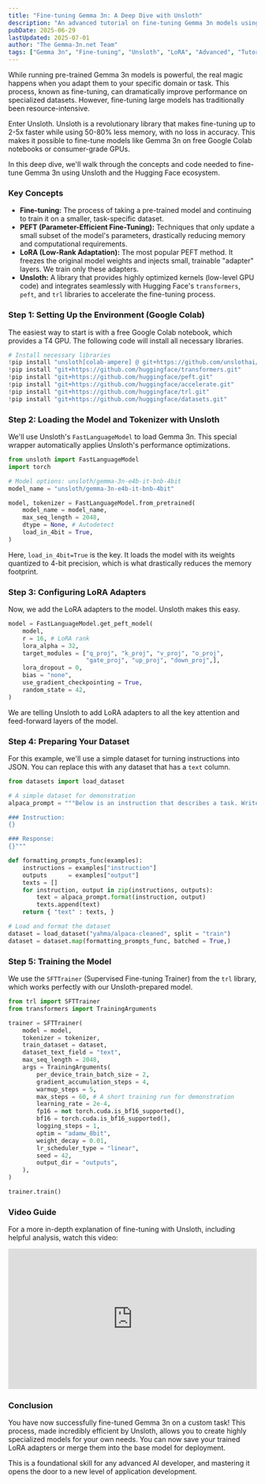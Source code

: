 ```yaml
---
title: "Fine-tuning Gemma 3n: A Deep Dive with Unsloth"
description: "An advanced tutorial on fine-tuning Gemma 3n models using the Unsloth library for maximum performance and memory efficiency. Learn how to adapt Gemma 3n to specific tasks on consumer hardware."
pubDate: 2025-06-29
lastUpdated: 2025-07-01
author: "The Gemma-3n.net Team"
tags: ["Gemma 3n", "Fine-tuning", "Unsloth", "LoRA", "Advanced", "Tutorial"]
---
```


While running pre-trained Gemma 3n models is powerful, the real magic happens when you adapt them to your specific domain or task. This process, known as fine-tuning, can dramatically improve performance on specialized datasets. However, fine-tuning large models has traditionally been resource-intensive.

Enter Unsloth. Unsloth is a revolutionary library that makes fine-tuning up to 2-5x faster while using 50-80% less memory, with no loss in accuracy. This makes it possible to fine-tune models like Gemma 3n on free Google Colab notebooks or consumer-grade GPUs.

In this deep dive, we'll walk through the concepts and code needed to fine-tune Gemma 3n using Unsloth and the Hugging Face ecosystem.

### Key Concepts

*   **Fine-tuning:** The process of taking a pre-trained model and continuing to train it on a smaller, task-specific dataset.
*   **PEFT (Parameter-Efficient Fine-Tuning):** Techniques that only update a small subset of the model's parameters, drastically reducing memory and computational requirements.
*   **LoRA (Low-Rank Adaptation):** The most popular PEFT method. It freezes the original model weights and injects small, trainable "adapter" layers. We train only these adapters.
*   **Unsloth:** A library that provides highly optimized kernels (low-level GPU code) and integrates seamlessly with Hugging Face's `transformers`, `peft`, and `trl` libraries to accelerate the fine-tuning process.

### Step 1: Setting Up the Environment (Google Colab)

The easiest way to start is with a free Google Colab notebook, which provides a T4 GPU. The following code will install all necessary libraries.

```python
# Install necessary libraries
!pip install "unsloth[colab-ampere] @ git+https://github.com/unslothai/unsloth.git"
!pip install "git+https://github.com/huggingface/transformers.git"
!pip install "git+https://github.com/huggingface/peft.git"
!pip install "git+https://github.com/huggingface/accelerate.git"
!pip install "git+https://github.com/huggingface/trl.git"
!pip install "git+https://github.com/huggingface/datasets.git"
```

### Step 2: Loading the Model and Tokenizer with Unsloth

We'll use Unsloth's `FastLanguageModel` to load Gemma 3n. This special wrapper automatically applies Unsloth's performance optimizations.

```python
from unsloth import FastLanguageModel
import torch

# Model options: unsloth/gemma-3n-e4b-it-bnb-4bit
model_name = "unsloth/gemma-3n-e4b-it-bnb-4bit"

model, tokenizer = FastLanguageModel.from_pretrained(
    model_name = model_name,
    max_seq_length = 2048,
    dtype = None, # Autodetect
    load_in_4bit = True,
)
```

Here, `load_in_4bit=True` is the key. It loads the model with its weights quantized to 4-bit precision, which is what drastically reduces the memory footprint.

### Step 3: Configuring LoRA Adapters

Now, we add the LoRA adapters to the model. Unsloth makes this easy.

```python
model = FastLanguageModel.get_peft_model(
    model,
    r = 16, # LoRA rank
    lora_alpha = 32,
    target_modules = ["q_proj", "k_proj", "v_proj", "o_proj",
                      "gate_proj", "up_proj", "down_proj",],
    lora_dropout = 0,
    bias = "none",
    use_gradient_checkpointing = True,
    random_state = 42,
)
```
We are telling Unsloth to add LoRA adapters to all the key attention and feed-forward layers of the model.

### Step 4: Preparing Your Dataset

For this example, we'll use a simple dataset for turning instructions into JSON. You can replace this with any dataset that has a `text` column.

```python
from datasets import load_dataset

# A simple dataset for demonstration
alpaca_prompt = """Below is an instruction that describes a task. Write a response that appropriately completes the request.

### Instruction:
{}

### Response:
{}"""

def formatting_prompts_func(examples):
    instructions = examples["instruction"]
    outputs      = examples["output"]
    texts = []
    for instruction, output in zip(instructions, outputs):
        text = alpaca_prompt.format(instruction, output)
        texts.append(text)
    return { "text" : texts, }

# Load and format the dataset
dataset = load_dataset("yahma/alpaca-cleaned", split = "train")
dataset = dataset.map(formatting_prompts_func, batched = True,)
```

### Step 5: Training the Model

We use the `SFTTrainer` (Supervised Fine-tuning Trainer) from the `trl` library, which works perfectly with our Unsloth-prepared model.

```python
from trl import SFTTrainer
from transformers import TrainingArguments

trainer = SFTTrainer(
    model = model,
    tokenizer = tokenizer,
    train_dataset = dataset,
    dataset_text_field = "text",
    max_seq_length = 2048,
    args = TrainingArguments(
        per_device_train_batch_size = 2,
        gradient_accumulation_steps = 4,
        warmup_steps = 5,
        max_steps = 60, # A short training run for demonstration
        learning_rate = 2e-4,
        fp16 = not torch.cuda.is_bf16_supported(),
        bf16 = torch.cuda.is_bf16_supported(),
        logging_steps = 1,
        optim = "adamw_8bit",
        weight_decay = 0.01,
        lr_scheduler_type = "linear",
        seed = 42,
        output_dir = "outputs",
    ),
)

trainer.train()
```

### Video Guide

For a more in-depth explanation of fine-tuning with Unsloth, including helpful analysis, watch this video:

<div style="position: relative; padding-bottom: 56.25%; height: 0; overflow: hidden; max-width: 100%; height: auto;">
    <iframe 
        src="https://www.youtube.com/embed/pWZfufhF45o" 
        frameborder="0" 
        allow="accelerometer; autoplay; clipboard-write; encrypted-media; gyroscope; picture-in-picture" 
        allowfullscreen
        style="position: absolute; top: 0; left: 0; width: 100%; height: 100%;">
    </iframe>
</div>

### Conclusion

You have now successfully fine-tuned Gemma 3n on a custom task! This process, made incredibly efficient by Unsloth, allows you to create highly specialized models for your own needs. You can now save your trained LoRA adapters or merge them into the base model for deployment.

This is a foundational skill for any advanced AI developer, and mastering it opens the door to a new level of application development. 